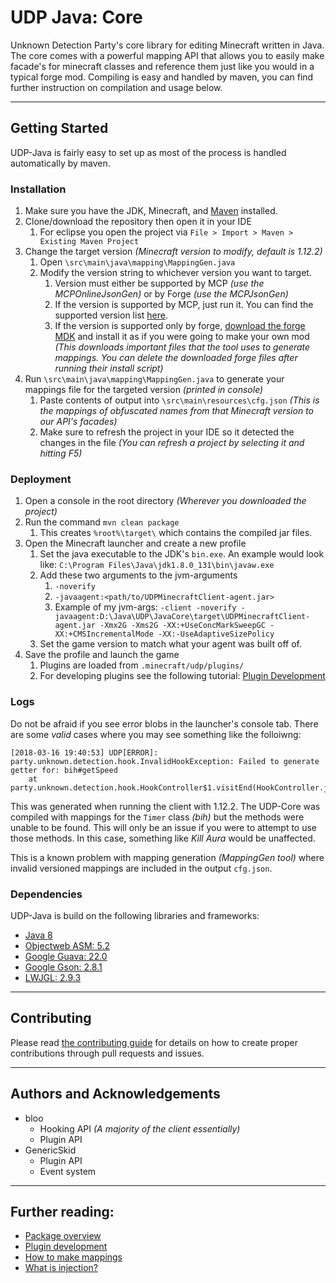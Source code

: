 # UDP Java: Core

Unknown Detection Party's core library for editing Minecraft written in Java. The core comes with a powerful mapping API that allows you to easily make facade's for minecraft classes and reference them just like you would in a typical forge mod. Compiling is easy and handled by maven, you can find further instruction on compilation and usage below.

***

## Getting Started

UDP-Java is fairly easy to set up as most of the process is handled automatically by maven.

### Installation

1. Make sure you have the JDK, Minecraft, and [Maven](https://maven.apache.org/install.html) installed.
2. Clone/download the repository then open it in your IDE
    1. For eclipse you open the project via `File > Import > Maven > Existing Maven Project`
3. Change the target version *(Minecraft version to modify, default is 1.12.2)*
    1. Open `\src\main\java\mapping\MappingGen.java`
    2. Modify the version string to whichever version you want to target.
        1. Version must either be supported by MCP *(use the MCPOnlineJsonGen)* or by Forge *(use the MCPJsonGen)*
        2. If the version is supported by MCP, just run it. You can find the supported version list [here](http://export.mcpbot.bspk.rs/versions.json).
        3. If the version is supported only by forge, [download the forge MDK](https://files.minecraftforge.net/) and install it as if you were going to make your own mod *(This downloads important files that the tool uses to generate mappings. You can delete the downloaded forge files after running their install script)*
4. Run `\src\main\java\mapping\MappingGen.java` to generate your mappings file for the targeted version *(printed in console)*
    1. Paste contents of output into `\src\main\resources\cfg.json` *(This is the mappings of obfuscated names from that Minecraft version to our API's facades)*
    2. Make sure to refresh the project in your IDE so it detected the changes in the file *(You can refresh a project by selecting it and hitting F5)*


### Deployment

1. Open a console in the root directory *(Wherever you downloaded the project)*
2. Run the command `mvn clean package`
    1. This creates `%root%\target\` which contains the compiled jar files.
3. Open the Minecraft launcher and create a new profile
    1. Set the java executable to the JDK's `bin.exe`. An example would look like: `C:\Program Files\Java\jdk1.8.0_131\bin\javaw.exe`
	2. Add these two arguments to the jvm-arguments
		1. `-noverify`
		2. `-javaagent:<path/to/UDPMinecraftClient-agent.jar>`
	    3. Example of my jvm-args: `-client -noverify -javaagent:D:\Java\UDP\JavaCore\target\UDPMinecraftClient-agent.jar -Xmx2G -Xms2G -XX:+UseConcMarkSweepGC -XX:+CMSIncrementalMode -XX:-UseAdaptiveSizePolicy`
	3. Set the game version to match what your agent was built off of.
4. Save the profile and launch the game
	1. Plugins are loaded from `.minecraft/udp/plugins/` 
	2. For developing plugins see the following tutorial: [Plugin Development](docs/PluginDev.md)

### Logs

Do not be afraid if you see error blobs in the launcher's console tab. There are some *valid* cases where you may see something like the folloiwng: 
```
[2018-03-16 19:40:53] UDP[ERROR]: party.unknown.detection.hook.InvalidHookException: Failed to generate getter for: bih#getSpeed
    at party.unknown.detection.hook.HookController$1.visitEnd(HookController.java:351)
```
This was generated when running the client with 1.12.2. The UDP-Core was compiled with mappings for the `Timer` class *(bih)* but the methods were unable to be found. This will only be an issue if you were to attempt to use those methods. In this case, something like *Kill Aura* would be unaffected. 

This is a known problem with mapping generation *(MappingGen tool)* where invalid versioned mappings are included in the output `cfg.json`.

### Dependencies

UDP-Java is build on the following libraries and frameworks:

* [Java 8](http://www.oracle.com/technetwork/java/javase/downloads/jdk8-downloads-2133151.html)
* [Objectweb ASM: 5.2](http://asm.ow2.org/)
* [Google Guava: 22.0](https://github.com/google/guava)
* [Google Gson: 2.8.1](https://github.com/google/gson)
* [LWJGL: 2.9.3](https://www.lwjgl.org/)

***

## Contributing

Please read [the contributing guide](CONTRIBUTING.md) for details on how to create proper contributions through pull requests and issues.

***

## Authors and Acknowledgements

* bloo
    * Hooking API _(A majority of the client essentially)_
    * Plugin API
* GenericSkid
    * Plugin API
    * Event system
	
***

## Further reading:

* [Package overview](docs/Overview.md)
* [Plugin development](docs/PluginDev.md)
* [How to make mappings](docs/Mapping.md)
* [What is injection?](docs/Injection1.md)